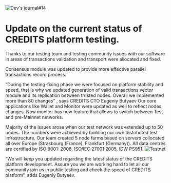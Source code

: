 ![Dev's journal#14](https://cdn-images-1.medium.com/max/1000/1*rl-uvtaLG6gh3WjACHXsYQ.jpeg)
# Update on the current status of CREDITS platform testing.
Thanks to our testing team and testing community issues with our software in areas of transactions validation and transport were allocated and fixed.

Consensus module was updated to provide more effective parallel transactions record process.

“During the testing-fixing phase we were focused on platform stability and speed, that is why we updated generation of valid transactions vector module and its replication between trusted nodes. Overall we implemented more than 80 changes” , says CREDITS CTO Eugeniy Butyaev
Our core applications like Wallet and Monitor were updated as well to reflect nodes changes. Now monitor has new feature that allows to switch between Test and pre-Mainnet networks.

Majority of the issues arose when our test network was extended up to 50 nodes. The numbers were achieved by building our own distributed test infrastructure. Our team created 5 node farms based on servers collocated all over Europe (Strasbourg (France), Frankfurt (Germany)). All data centres are certified by ISO 9001: 2008, ISO/IEC 27001:2005, IDW PS951.
![Testnet](https://cdn-images-1.medium.com/max/800/1*eXfjnn7zFVxtQHgNdSBRRQ.jpeg)

“We will keep you updated regarding the latest status of the CREDITS platform development. Assure you we are working hard to let all our community join us in public testing and check the speed of CREDITS platform”, adds Eugeniy Butyaev.